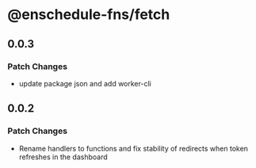# @enschedule-fns/fetch

## 0.0.3

### Patch Changes

- update package json and add worker-cli

## 0.0.2

### Patch Changes

- Rename handlers to functions and fix stability of redirects when token refreshes in the dashboard
